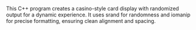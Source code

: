 This C++ program creates a casino-style card display with randomized output for a dynamic experience. It uses srand for randomness and iomanip for precise formatting, ensuring clean alignment and spacing.
